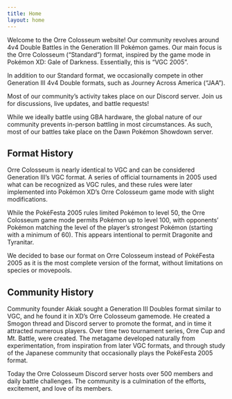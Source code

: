 ```yaml
---
title: Home
layout: home
---
```


Welcome to the Orre Colosseum website! Our community revolves around 4v4 Double Battles in the Generation III Pokémon games. Our main focus is the Orre Colosseum (“Standard”) format, inspired by the game mode in Pokémon XD: Gale of Darkness. Essentially, this is “VGC 2005”.

In addition to our Standard format, we occasionally compete in other Generation III 4v4 Double formats, such as Journey Across America (“JAA”).

Most of our community’s activity takes place on our Discord server. Join us for discussions, live updates, and battle requests!

While we ideally battle using GBA hardware, the global nature of our community prevents in-person battling in most circumstances. As such, most of our battles take place on the Dawn Pokémon Showdown server.

## Format History

Orre Colosseum is nearly identical to VGC and can be considered Generation III’s VGC format. A series of official tournaments in 2005 used what can be recognized as VGC rules, and these rules were later implemented into Pokémon XD’s Orre Colosseum game mode with slight modifications.

While the PokéFesta 2005 rules limited Pokémon to level 50, the Orre Colosseum game mode permits Pokémon up to level 100, with opponents’ Pokémon matching the level of the player’s strongest Pokémon (starting with a minimum of 60). This appears intentional to permit Dragonite and Tyranitar.

We decided to base our format on Orre Colosseum instead of PokéFesta 2005 as it is the most complete version of the format, without limitations on species or movepools.

## Community History

Community founder Akiak sought a Generation III Doubles format similar to VGC, and he found it in XD’s Orre Colosseum gamemode. He created a Smogon thread and Discord server to promote the format, and in time it attracted numerous players. Over time two tournament series, Orre Cup and Mt. Battle, were created. The metagame developed naturally from experimentation, from inspiration from later VGC formats, and through study of the Japanese community that occasionally plays the PokéFesta 2005 format.

Today the Orre Colosseum Discord server hosts over 500 members and daily battle challenges. The community is a culmination of the efforts, excitement, and love of its members.
